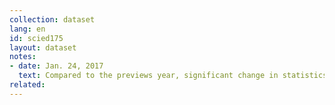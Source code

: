```yaml
---
collection: dataset
lang: en
id: scied175
layout: dataset
notes: 
- date: Jan. 24, 2017
  text: Compared to the previews year, significant change in statistics is due to the change of educational system. 
related:
---
```

